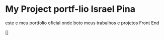 
# My Project  portf-lio  Israel Pina
este e meu portfolio oficial onde boto meus trabalhos e projetos Front End

[<source src="/video/portfólio.mp4" type="video.mp4">]


